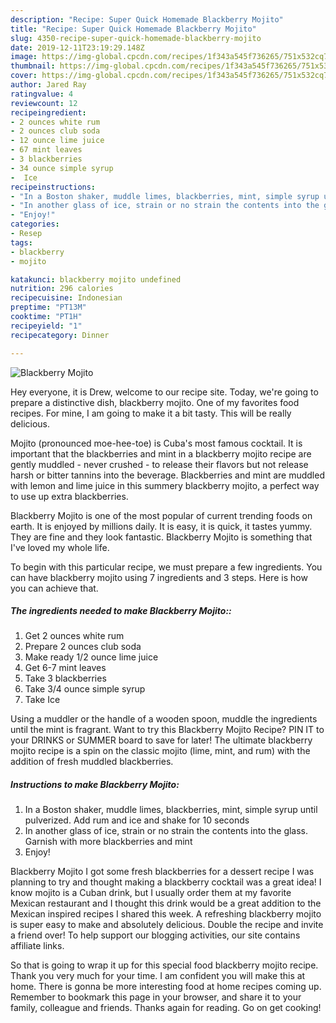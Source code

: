 ```yaml
---
description: "Recipe: Super Quick Homemade Blackberry Mojito"
title: "Recipe: Super Quick Homemade Blackberry Mojito"
slug: 4350-recipe-super-quick-homemade-blackberry-mojito
date: 2019-12-11T23:19:29.148Z
image: https://img-global.cpcdn.com/recipes/1f343a545f736265/751x532cq70/blackberry-mojito-recipe-main-photo.jpg
thumbnail: https://img-global.cpcdn.com/recipes/1f343a545f736265/751x532cq70/blackberry-mojito-recipe-main-photo.jpg
cover: https://img-global.cpcdn.com/recipes/1f343a545f736265/751x532cq70/blackberry-mojito-recipe-main-photo.jpg
author: Jared Ray
ratingvalue: 4
reviewcount: 12
recipeingredient:
- 2 ounces white rum
- 2 ounces club soda
- 12 ounce lime juice
- 67 mint leaves
- 3 blackberries
- 34 ounce simple syrup
-  Ice
recipeinstructions:
- "In a Boston shaker, muddle limes, blackberries, mint, simple syrup until pulverized. Add rum and ice and shake for 10 seconds"
- "In another glass of ice, strain or no strain the contents into the glass. Garnish with more blackberries and mint"
- "Enjoy!"
categories:
- Resep
tags:
- blackberry
- mojito

katakunci: blackberry mojito undefined
nutrition: 296 calories
recipecuisine: Indonesian
preptime: "PT13M"
cooktime: "PT1H"
recipeyield: "1"
recipecategory: Dinner

---
```



![Blackberry Mojito](https://img-global.cpcdn.com/recipes/1f343a545f736265/751x532cq70/blackberry-mojito-recipe-main-photo.jpg)

Hey everyone, it is Drew, welcome to our recipe site. Today, we're going to prepare a distinctive dish, blackberry mojito. One of my favorites food recipes. For mine, I am going to make it a bit tasty. This will be really delicious.

Mojito (pronounced moe-hee-toe) is Cuba&#39;s most famous cocktail. It is important that the blackberries and mint in a blackberry mojito recipe are gently muddled - never crushed - to release their flavors but not release harsh or bitter tannins into the beverage. Blackberries and mint are muddled with lemon and lime juice in this summery blackberry mojito, a perfect way to use up extra blackberries.

Blackberry Mojito is one of the most popular of current trending foods on earth. It is enjoyed by millions daily. It is easy, it is quick, it tastes yummy. They are fine and they look fantastic. Blackberry Mojito is something that I've loved my whole life.


To begin with this particular recipe, we must prepare a few ingredients. You can have blackberry mojito using 7 ingredients and 3 steps. Here is how you can achieve that.

##### The ingredients needed to make Blackberry Mojito::

1. Get 2 ounces white rum
1. Prepare 2 ounces club soda
1. Make ready 1/2 ounce lime juice
1. Get 6-7 mint leaves
1. Take 3 blackberries
1. Take 3/4 ounce simple syrup
1. Take  Ice


Using a muddler or the handle of a wooden spoon, muddle the ingredients until the mint is fragrant. Want to try this Blackberry Mojito Recipe? PIN IT to your DRINKS or SUMMER board to save for later! The ultimate blackberry mojito recipe is a spin on the classic mojito (lime, mint, and rum) with the addition of fresh muddled blackberries. 

##### Instructions to make Blackberry Mojito:

1. In a Boston shaker, muddle limes, blackberries, mint, simple syrup until pulverized. Add rum and ice and shake for 10 seconds
1. In another glass of ice, strain or no strain the contents into the glass. Garnish with more blackberries and mint
1. Enjoy!


Blackberry Mojito I got some fresh blackberries for a dessert recipe I was planning to try and thought making a blackberry cocktail was a great idea! I know mojito is a Cuban drink, but I usually order them at my favorite Mexican restaurant and I thought this drink would be a great addition to the Mexican inspired recipes I shared this week. A refreshing blackberry mojito is super easy to make and absolutely delicious. Double the recipe and invite a friend over! To help support our blogging activities, our site contains affiliate links. 

So that is going to wrap it up for this special food blackberry mojito recipe. Thank you very much for your time. I am confident you will make this at home. There is gonna be more interesting food at home recipes coming up. Remember to bookmark this page in your browser, and share it to your family, colleague and friends. Thanks again for reading. Go on get cooking!
